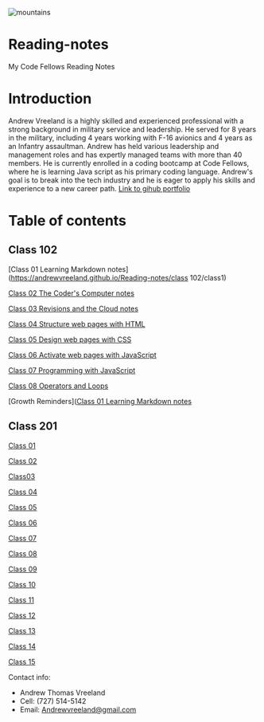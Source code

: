 ![mountains](https://user-images.githubusercontent.com/122303931/211586989-2095755b-9fec-4f7e-a665-4afc73cecd36.jpg)
# Reading-notes
My Code Fellows Reading Notes 	

# Introduction

Andrew Vreeland is a highly skilled and experienced professional with a strong background in military service and leadership. He served for 8 years in the military, including 4 years working with F-16 avionics and 4 years as an Infantry assaultman. Andrew has held various leadership and management roles and has expertly managed teams with more than 40 members. He is currently enrolled in a coding bootcamp at Code Fellows, where he is learning Java script as his primary coding language. Andrew's goal is to break into the tech industry and he is eager to apply his skills and experience to a new career path. 
[Link to gihub portfolio](https://github.com/AndrewVreeland) 

# Table of contents 

## Class 102 

[Class 01 Learning Markdown notes](https://andrewvreeland.github.io/Reading-notes/class 102/class1)

[Class 02 The Coder's Computer notes](https://andrewvreeland.github.io/Reading-notes/Class2)

[Class 03 Revisions and the Cloud notes](https://andrewvreeland.github.io/Reading-notes/class3)

[Class 04 Structure web pages with HTML](https://andrewvreeland.github.io/Reading-notes/class4)

[Class 05 Design web pages with CSS](https://andrewvreeland.github.io/Reading-notes/class5)

[Class 06 Activate web pages with JavaScript](https://andrewvreeland.github.io/Reading-notes/class6)

[Class 07 Programming with JavaScript](https://andrewvreeland.github.io/Reading-notes/class7)

[Class 08 Operators and Loops](https://andrewvreeland.github.io/Reading-notes/class8)

[Growth Reminders]([Class 01 Learning Markdown notes](https://andrewvreeland.github.io/Reading-notes/Growth)

## Class 201

[Class 01](https://andrewvreeland.github.io/Reading-notes/class1)

[Class 02](https://andrewvreeland.github.io/Reading-notes/class1)

[Class03](https://andrewvreeland.github.io/Reading-notes/class1)

[Class 04](https://andrewvreeland.github.io/Reading-notes/class1)

[Class 05](https://andrewvreeland.github.io/Reading-notes/class1)

[Class 06](https://andrewvreeland.github.io/Reading-notes/class1)

[Class 07](https://andrewvreeland.github.io/Reading-notes/class1)

[Class 08](https://andrewvreeland.github.io/Reading-notes/class1)

[Class 09](https://andrewvreeland.github.io/Reading-notes/class1)

[Class 10](https://andrewvreeland.github.io/Reading-notes/class1)

[Class 11](https://andrewvreeland.github.io/Reading-notes/class1)

[Class 12](https://andrewvreeland.github.io/Reading-notes/class1)

[Class 13](https://andrewvreeland.github.io/Reading-notes/class1)

[Class 14](https://andrewvreeland.github.io/Reading-notes/class1)

[Class 15](https://andrewvreeland.github.io/Reading-notes/class1)


Contact info: 
- Andrew Thomas Vreeland
- Cell: (727) 514-5142
- Email: Andrewvreeland@gmail.com





